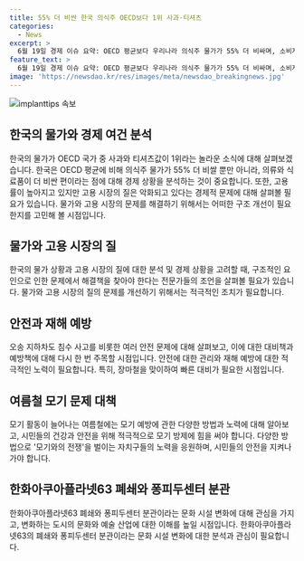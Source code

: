 ```yaml
---
title: 55% 더 비싼 한국 의식주 OECD보다 1위 사과·티셔츠
categories:
  - News
excerpt: >
  6월 19일 경제 이슈 요약: OECD 평균보다 우리나라 의식주 물가가 55% 더 비싸며, 소비자물가 상승률은 2%대로 내려왔지만 생필품 물가는 높아지는 등 물가 문제를 지적. 고용률은 늘었지만 일자리의 질은 악화하며, 고용시장의 질을 개선하는 것이 필요하다는 전문가 의견과 함께 소개. 또한, 오송 지하차도의 침수 위험과 모기 활동 증가로 인한 방역 대책, 그리고 63씨월드의 폐쇄 소식에 대한 내용입니다.
feature_text: >
  6월 19일 경제 이슈 요약: OECD 평균보다 우리나라 의식주 물가가 55% 더 비싸며, 소비자물가 상승률은 2%대로 내려왔지만 생필품 물가는 높아지는 등 물가 문제를 지적. 고용률은 늘었지만 일자리의 질은 악화하며, 고용시장의 질을 개선하는 것이 필요하다는 전문가 의견과 함께 소개. 또한, 오송 지하차도의 침수 위험과 모기 활동 증가로 인한 방역 대책, 그리고 63씨월드의 폐쇄 소식에 대한 내용입니다.
image: 'https://newsdao.kr/res/images/meta/newsdao_breakingnews.jpg'
---
```


<p><img src="https://newsdao.kr/res/images/meta/newsdao_breakingnews.jpg" alt="implanttips 속보" /></p>

<h2 data-ke-size="size26">한국의 물가와 경제 여건 분석</h2>

<p data-ke-size="size16">한국의 물가가 OECD 국가 중 사과와 티셔츠값이 1위라는 놀라운 소식에 대해 살펴보겠습니다. 한국은 OECD 평균에 비해 의식주 물가가 55% 더 비쌀 뿐만 아니라, 의류와 식료품이 더 비싼 편이라는 점에 대해 경제 상황을 분석하는 것이 중요합니다. 또한, 고용률이 높아지고 있지만 고용 시장의 질은 악화되고 있다는 경제적 문제에 대해 살펴볼 필요가 있습니다. 물가와 고용 시장의 문제를 해결하기 위해서는 어떠한 구조 개선이 필요한지를 고민해 볼 시점입니다.</p>

<h2 data-ke-size="size26">물가와 고용 시장의 질</h2>

<p data-ke-size="size16">한국의 물가 상황과 고용 시장의 질에 대한 분석 및 경제 상황을 고려할 때, 구조적인 요인으로 인한 문제에서 해결책을 찾아야 한다는 전문가들의 조언을 살펴볼 필요가 있습니다. 물가와 고용 시장의 질의 문제를 개선하기 위해서는 적극적인 조치가 필요합니다.</p>

<h2 data-ke-size="size26">안전과 재해 예방</h2>

<p data-ke-size="size16">오송 지하차도 침수 사고를 비롯한 여러 안전 문제에 대해 살펴보고, 이에 대한 대비책과 예방책에 대해 다시 한 번 주목할 시점입니다. 안전에 대한 관리와 재해 예방에 대한 적극적인 노력이 필요합니다. 특히, 장마철을 맞이하여 빠른 대비가 필요한 시점입니다.</p>

<h2 data-ke-size="size26">여름철 모기 문제 대책</h2>

<p data-ke-size="size16">모기 활동이 늘어나는 여름철에는 모기 예방에 관한 다양한 방법과 노력에 대해 알아보고, 시민들의 건강과 안전을 위해 적극적으로 모기 방제에 힘을 써야 합니다. 다양한 방법으로 '모기와의 전쟁'을 벌이는 자치구들의 노력을 응원하며, 시민들의 안전을 지켜나가야 합니다.</p>

<h2 data-ke-size="size26">한화아쿠아플라넷63 폐쇄와 퐁피두센터 분관</h2>

<p data-ke-size="size16">한화아쿠아플라넷63 폐쇄와 퐁피두센터 분관이라는 문화 시설 변화에 대해 관심을 가지고, 변화하는 도시의 문화와 예술 산업에 대한 이해를 높일 시점입니다. 한화아쿠아플라넷63의 폐쇄와 퐁피두센터 분관이라는 문화 시설 변화에 대한 분석과 관심이 필요합니다.</p>

